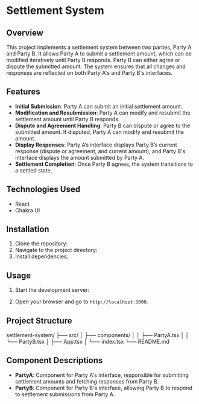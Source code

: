 # Settlement System

## Overview
This project implements a settlement system between two parties, Party A and Party B. It allows Party A to submit a settlement amount, which can be modified iteratively until Party B responds. Party B can either agree or dispute the submitted amount. The system ensures that all changes and responses are reflected on both Party A's and Party B's interfaces.

## Features
- **Initial Submission**: Party A can submit an initial settlement amount.
- **Modification and Resubmission**: Party A can modify and resubmit the settlement amount until Party B responds.
- **Dispute and Agreement Handling**: Party B can dispute or agree to the submitted amount. If disputed, Party A can modify and resubmit the amount.
- **Display Responses**: Party A’s interface displays Party B’s current response (dispute or agreement, and current amount), and Party B's interface displays the amount submitted by Party A.
- **Settlement Completion**: Once Party B agrees, the system transitions to a settled state.

## Technologies Used
- React
- Chakra UI

## Installation
1. Clone the repository:
2. Navigate to the project directory:
3. Install dependencies:

## Usage
1. Start the development server:

2. Open your browser and go to `http://localhost:3000`.

## Project Structure
settlement-system/
├── src/
│ ├── components/
│ │ ├── PartyA.tsx
│ │ └── PartyB.tsx
│ ├── App.tsx
│ └── index.tsx
└── README.md

## Component Descriptions
- **PartyA**: Component for Party A's interface, responsible for submitting settlement amounts and fetching responses from Party B.
- **PartyB**: Component for Party B's interface, allowing Party B to respond to settlement submissions from Party A.

